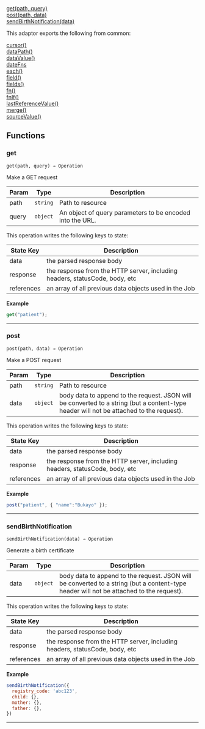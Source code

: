 <dl>
<dt>
    <a href="#get">get(path, query)</a></dt>
<dt>
    <a href="#post">post(path, data)</a></dt>
<dt>
    <a href="#sendbirthnotification">sendBirthNotification(data)</a></dt>
</dl>


This adaptor exports the following from common:
<dl>
<dt>
    <a href="/adaptors/packages/common-docs#cursor">cursor()</a>
</dt>
<dt>
    <a href="/adaptors/packages/common-docs#datapath">dataPath()</a>
</dt>
<dt>
    <a href="/adaptors/packages/common-docs#datavalue">dataValue()</a>
</dt>
<dt>
    <a href="/adaptors/packages/common-docs#datefns">dateFns</a>
</dt>
<dt>
    <a href="/adaptors/packages/common-docs#each">each()</a>
</dt>
<dt>
    <a href="/adaptors/packages/common-docs#field">field()</a>
</dt>
<dt>
    <a href="/adaptors/packages/common-docs#fields">fields()</a>
</dt>
<dt>
    <a href="/adaptors/packages/common-docs#fn">fn()</a>
</dt>
<dt>
    <a href="/adaptors/packages/common-docs#fnif">fnIf()</a>
</dt>
<dt>
    <a href="/adaptors/packages/common-docs#lastreferencevalue">lastReferenceValue()</a>
</dt>
<dt>
    <a href="/adaptors/packages/common-docs#merge">merge()</a>
</dt>
<dt>
    <a href="/adaptors/packages/common-docs#sourcevalue">sourceValue()</a>
</dt></dl>

## Functions
### get

<p><code>get(path, query) ⇒ Operation</code></p>

Make a GET request


| Param | Type | Description |
| --- | --- | --- |
| path | <code>string</code> | Path to resource |
| query | <code>object</code> | An object of query parameters to be encoded into the URL. |

This operation writes the following keys to state:

| State Key | Description |
| --- | --- |
| data | the parsed response body |
| response | the response from the HTTP server, including headers, statusCode, body, etc |
| references | an array of all previous data objects used in the Job |

**Example**
```js
get("patient");
```

* * *

### post

<p><code>post(path, data) ⇒ Operation</code></p>

Make a POST request


| Param | Type | Description |
| --- | --- | --- |
| path | <code>string</code> | Path to resource |
| data | <code>object</code> | body data to append to the request. JSON will be converted to a string (but a content-type header will not be attached to the request). |

This operation writes the following keys to state:

| State Key | Description |
| --- | --- |
| data | the parsed response body |
| response | the response from the HTTP server, including headers, statusCode, body, etc |
| references | an array of all previous data objects used in the Job |

**Example**
```js
post("patient", { "name":"Bukayo" });
```

* * *

### sendBirthNotification

<p><code>sendBirthNotification(data) ⇒ Operation</code></p>

Generate a birth certificate


| Param | Type | Description |
| --- | --- | --- |
| data | <code>object</code> | body data to append to the request. JSON will be converted to a string (but a content-type header will not be attached to the request). |

This operation writes the following keys to state:

| State Key | Description |
| --- | --- |
| data | the parsed response body |
| response | the response from the HTTP server, including headers, statusCode, body, etc |
| references | an array of all previous data objects used in the Job |

**Example**
```js
sendBirthNotification({
  registry_code: 'abc123',
  child: {},
  mother: {},
  father: {},
})
```

* * *


